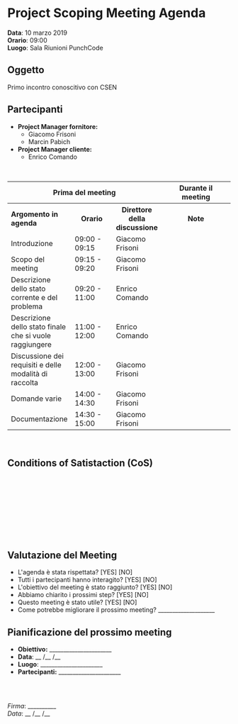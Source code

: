 # Project Scoping Meeting Agenda

**Data**: 10 marzo 2019  
**Orario**: 09:00  
**Luogo**: Sala Riunioni PunchCode

## Oggetto
Primo incontro conoscitivo con CSEN

## Partecipanti
- **Project Manager fornitore:**
    - Giacomo Frisoni
    - Marcin Pabich
- **Project Manager cliente:**
    - Enrico Comando

<br/>

<table>
    <tr>
        <th colspan="3">Prima del meeting</th>
        <th colspan="1">Durante il meeting</th>
    </tr>
    <tr>
        <th style="width:25%; text-align: left">Argomento in agenda</th>
        <th style="width:20%;">Orario</th>
        <th style="width:20%;">Direttore della discussione</th>
        <th style="width:35%;">Note</th>
    </tr>
    <tr>
        <td>Introduzione</td>
        <td>09:00 - 09:15</td>
        <td>Giacomo Frisoni</td>
        <td></td>
    </tr>
    <tr>
        <td>Scopo del meeting</td>
        <td>09:15 - 09:20</td>
        <td>Giacomo Frisoni</td>
        <td></td>
    </tr>
    <tr>
        <td>Descrizione dello stato corrente e del problema</td>
        <td>09:20 - 11:00</td>
        <td>Enrico Comando</td>
        <td></td>
    </tr>
    <tr>
        <td>Descrizione dello stato finale che si vuole raggiungere</td>
        <td>11:00 - 12:00</td>
        <td>Enrico Comando</td>
        <td></td>
    </tr>
    <tr>
        <td>Discussione dei requisiti e delle modalità di raccolta</td>
        <td>12:00 - 13:00</td>
        <td>Giacomo Frisoni</td>
        <td></td>
    </tr>
    <tr>
        <td>Domande varie</td>
        <td>14:00 - 14:30</td>
        <td>Giacomo Frisoni</td>
        <td></td>
    </tr>
    <tr>
        <td>Documentazione</td>
        <td>14:30 - 15:00</td>
        <td>Giacomo Frisoni</td>
        <td></td>
    </tr>
</table>

<br/>

## Conditions of Satistaction (CoS)
<br/>
<br/>
<br/>
<br/>
<br/>
<br/>
<br/>
<br/>

## Valutazione del Meeting
 - L'agenda è stata rispettata? [YES] [NO]
 - Tutti i partecipanti hanno interagito? [YES] [NO]
 - L'obiettivo del meeting è stato raggiunto? [YES] [NO]
 - Abbiamo chiarito i prossimi step? [YES] [NO]
 - Questo meeting è stato utile? [YES] [NO]
 - Come potrebbe migliorare il prossimo meeting? ____________________

## Pianificazione del prossimo meeting
 - **Obiettivo:** ______________________
 - **Data**: __ /__ /__
 - **Luogo**: ______________________
 - **Partecipanti:** ______________________

<br/>


## 
*Firma*: __________  
*Data*: __ /__ /__